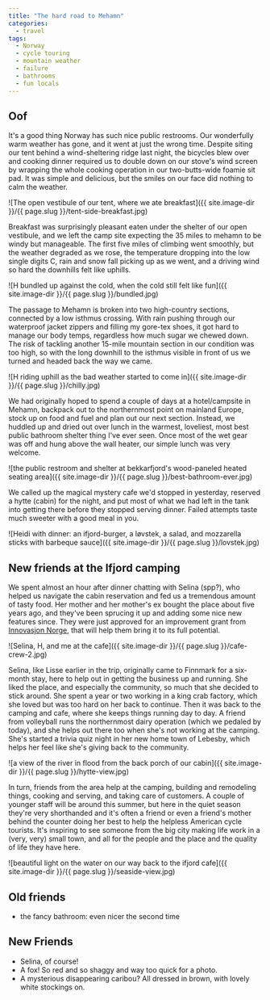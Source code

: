 ```yaml
---
title: "The hard road to Mehamn"
categories:
  - travel
tags:
  - Norway
  - cycle touring
  - mountain weather
  - failure
  - bathrooms
  - fun locals
---
```


## Oof

It's a good thing Norway has such nice public restrooms.
Our wonderfully warm weather has gone, and it went at just the wrong time.
Despite siting our tent behind a wind-sheltering ridge last night,
the bicycles blew over
and cooking dinner required us to double down on our stove's wind screen
by wrapping the whole cooking operation in our two-butts-wide foamie sit pad.
It was simple and delicious, but the smiles on our face did nothing to calm the weather.

![The open vestibule of our tent, where we ate breakfast]({{ site.image-dir }}/{{ page.slug }}/tent-side-breakfast.jpg)

Breakfast was surprisingly pleasant eaten under the shelter of our open vestibule,
and we left the camp site expecting the 35 miles to mehamn to be windy but manageable.
The first five miles of climbing went smoothly,
but the weather degraded as we rose, the temperature dropping into the low single digits C,
rain and snow fall picking up as we went,
and a driving wind so hard the downhills felt like uphills.

![H bundled up against the cold, when the cold still felt like fun]({{ site.image-dir }}/{{ page.slug }}/bundled.jpg)

The passage to Mehamn is broken into two high-country sections,
connected by a low isthmus crossing.
With rain pushing through our waterproof jacket zippers and filling my gore-tex shoes,
it got hard to manage our body temps, regardless how much sugar we chewed down.
The risk of tackling another 15-mile mountain section in our condition was too high,
so with the long downhill to the isthmus visible in front of us
we turned and headed back the way we came.

![H riding uphill as the bad weather started to come in]({{ site.image-dir }}/{{ page.slug }}/chilly.jpg)

We had originally hoped to spend a couple of days at a hotel/campsite in Mehamn,
backpack out to the northernmost point on mainland Europe,
stock up on food and fuel and plan out our next section.
Instead, we huddled up and dried out over lunch in the warmest, loveliest,
most best public bathroom shelter thing I've ever seen.
Once most of the wet gear was off and hung above the wall heater,
our simple lunch was very welcome.

![the public restroom and shelter at bekkarfjord's wood-paneled heated seating area]({{ site.image-dir }}/{{ page.slug }}/best-bathroom-ever.jpg)

We called up the magical mystery cafe we'd stopped in yesterday,
reserved a hytte (cabin) for the night,
and put most of what we had left in the tank into getting there before they
stopped serving dinner.
Failed attempts taste much sweeter with a good meal in you.

![Heidi with dinner: an ifjord-burger, a løvstek, a salad, and mozzarella sticks with barbeque sauce]({{ site.image-dir }}/{{ page.slug }}/lovstek.jpg)

## New friends at the Ifjord camping

We spent almost an hour after dinner chatting with Selina (spp?),
who helped us navigate the cabin reservation and fed us a tremendous amount of tasty food.
Her mother and her mother's ex bought the place about five years ago,
and they've been sprucing it up and adding some nice new features since.
They were just approved for an improvement grant from
[Innovasjon Norge](https://www.innovasjonnorge.no/en/start-page/),
that will help them bring it to its full potential.

![Selina, H, and me at the cafe]({{ site.image-dir }}/{{ page.slug }}/cafe-crew-2.jpg)

Selina, like Lisse earlier in the trip, originally came to Finnmark for a six-month stay,
here to help out in getting the business up and running.
She liked the place, and especially the community, so much that she decided to stick around.
She spent a year or two working in a king crab factory,
which she loved but was too hard on her back to continue.
Then it was back to the camping and cafe, where she keeps things running day to day.
A friend from volleyball runs the northernmost dairy operation (which we pedaled by today),
and she helps out there too when she's not working at the camping.
She's started a trivia quiz night in her new home town of Lebesby,
which helps her feel like she's giving back to the community.

![a view of the river in flood from the back porch of our cabin]({{ site.image-dir }}/{{ page.slug }}/hytte-view.jpg)

In turn, friends from the area help at the camping,
building and remodeling things, cooking and serving, and taking care of customers.
A couple of younger staff will be around this summer,
but here in the quiet season they're very shorthanded
and it's often a friend or even a friend's mother behind the counter
doing her best to help the helpless American cycle tourists.
It's inspiring to see someone from the big city making life work in a (very, very) small town,
and all for the people and the place and the quality of life they have here.

![beautiful light on the water on our way back to the ifjord cafe]({{ site.image-dir }}/{{ page.slug }}/seaside-view.jpg)

## Old friends
- the fancy bathroom: even nicer the second time

## New Friends

- Selina, of course!
- A fox! So red and so shaggy and way too quick for a photo.
- A mysterious disappearing caribou? All dressed in brown, with lovely white stockings on.
